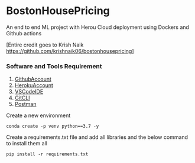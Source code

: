 # BostonHousePricing
An end to end ML project with Herou Cloud deployment using Dockers and Github actions

[Entire credit goes to Krish Naik https://github.com/krishnaik06/bostonhousepricing]

### Software and Tools Requirement

1. [GithubAccount](https://github.com/)
2. [HerokuAccount](https://heroku.com)
3. [VSCodeIDE](https://code.visualstudio.com/)
4. [GitCLI](https://git-scm.com/book/en/v2/Getting-Started-The-Command-Line)
5. [Postman](https://www.postman.com/downloads/)

Create a new environment 
```
conda create -p venv python==3.7 -y
```

Create a requirements.txt file and add all libraries and the below command to install them all

```
pip install -r requirements.txt
``` 
